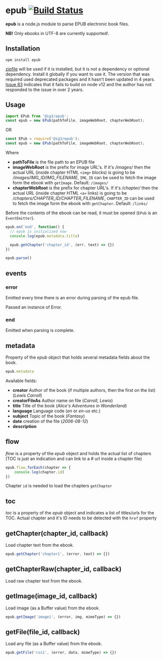 # epub [![Build Status](https://travis-ci.org/julien-c/epub.svg?branch=master)](https://travis-ci.org/julien-c/epub)

**epub** is a node.js module to parse EPUB electronic book files.

**NB!** Only ebooks in UTF-8 are currently supported!.

## Installation

    npm install epub

[zipfile](https://www.npmjs.com/package/zipfile) will be used if it is
installed, but it is not a dependency or optional dependency. Install it
globally if you want to use it. The version that was required used
deprecated packages and it hasn't been updated in 4 years.
[Issue 83](https://github.com/mapbox/node-zipfile/issues/83) indicates that
it fails to build on node v12 and the author has not responded to the issue
in over 2 years.

## Usage

```js
import EPub from '@ig3/epub';
const epub = new EPub(pathToFile, imageWebRoot, chapterWebRoot);
```

OR

```js
const EPub = require('@ig3/epub');
const epub = new EPub(pathToFile, imageWebRoot, chapterWebRoot);
```

Where

  * **pathToFile** is the file path to an EPUB file
  * **imageWebRoot** is the prefix for image URL's. If it's */images/* then the actual URL (inside chapter HTML `<img>` blocks) is going to be */images/IMG_ID/IMG_FILENAME*, `IMG_ID` can be used to fetch the image form the ebook with `getImage`. Default: `/images/`
  * **chapterWebRoot** is the prefix for chapter URL's. If it's */chapter/* then the actual URL (inside chapter HTML `<a>` links) is going to be */chapters/CHAPTER_ID/CHAPTER_FILENAME*, `CHAPTER_ID` can be used to fetch the image form the ebook with `getChapter`. Default: `/links/`
 
Before the contents of the ebook can be read, it must be opened (`EPub` is an `EventEmitter`).

```js
epub.on('end', function() {
  // epub is initialized now
  console.log(epub.metadata.title)

  epub.getChapter('chapter_id', (err, text) => {})
})

epub.parse()
```

## events

### error

Emitted every time there is an error during parsing of the epub file.

Passed an instance of Error.

### end

Emitted when parsing is complete.

## metadata

Property of the *epub* object that holds several metadata fields about the book.

```js
epub.metadata
```

Available fields:

  * **creator** Author of the book (if multiple authors, then the first on the list) (*Lewis Carroll*)
  * **creatorFileAs** Author name on file (*Carroll, Lewis*)
  * **title** Title of the book (*Alice's Adventures in Wonderland*)
  * **language** Language code (*en* or *en-us* etc.)
  * **subject** Topic of the book (*Fantasy*)
  * **date** creation of the file (*2006-08-12*)
  * **description**

## flow

*flow* is a property of the *epub* object and holds the actual list of chapters (TOC is just an indication and can link to a # url inside a chapter file)

```js
epub.flow.forEach(chapter => {
    console.log(chapter.id)
})
```

Chapter `id` is needed to load the chapters `getChapter`

## toc
*toc* is a property of the *epub* object and indicates a list of titles/urls for the TOC. Actual chapter and it's ID needs to be detected with the `href` property


## getChapter(chapter_id, callback)

Load chapter text from the ebook.

```js
epub.getChapter('chapter1', (error, text) => {})
```

## getChapterRaw(chapter_id, callback)

Load raw chapter text from the ebook.

## getImage(image_id, callback)

Load image (as a Buffer value) from the ebook.

```js
epub.getImage('image1', (error, img, mimeType) => {})
```

## getFile(file_id, callback)

Load any file (as a Buffer value) from the ebook.

```js
epub.getFile('css1', (error, data, mimeType) => {})
```
